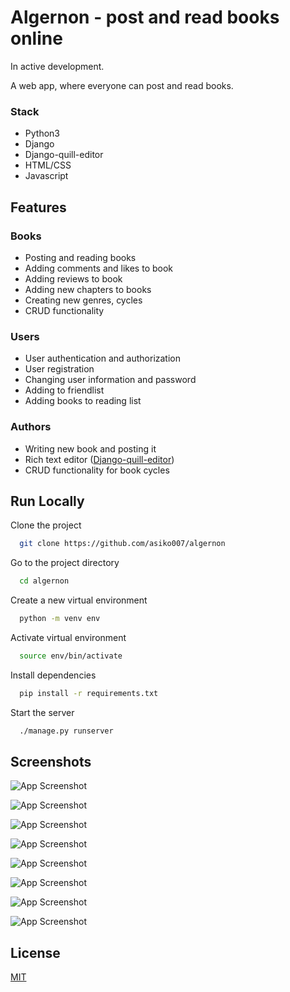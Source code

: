 
# Algernon - post and read books online

In active development.

A web app, where everyone can post and read books.
### Stack
- Python3
- Django
- Django-quill-editor
- HTML/CSS
- Javascript
## Features

### Books
- Posting and reading books
- Adding comments and likes to book
- Adding reviews to book
- Adding new chapters to books
- Creating new genres, cycles
- CRUD functionality
  
### Users
- User authentication and authorization
- User registration
- Changing user information and password
- Adding to friendlist
- Adding books to reading list

### Authors
- Writing new book and posting it
- Rich text editor ([Django-quill-editor](https://django-quill-editor.readthedocs.io/en/latest/))
- CRUD functionality for book cycles
## Run Locally

Clone the project

```bash
  git clone https://github.com/asiko007/algernon
```

Go to the project directory

```bash
  cd algernon
```

Create a new virtual environment

```bash
  python -m venv env
```

Activate virtual environment

```bash
  source env/bin/activate
```

Install dependencies

```bash
  pip install -r requirements.txt
```

Start the server

```bash
  ./manage.py runserver
```

  
## Screenshots

![App Screenshot](https://github.com/asiko007/algernon/blob/master/project_screenshots/Selection_025.png)

![App Screenshot](https://github.com/asiko007/algernon/blob/master/project_screenshots/Selection_026.png)

![App Screenshot](https://github.com/asiko007/algernon/blob/master/project_screenshots/Selection_027.png)

![App Screenshot](https://github.com/asiko007/algernon/blob/master/project_screenshots/Selection_028.png)

![App Screenshot](https://github.com/asiko007/algernon/blob/master/project_screenshots/Selection_029.png)

![App Screenshot](https://github.com/asiko007/algernon/blob/master/project_screenshots/Selection_030.png)

![App Screenshot](https://github.com/asiko007/algernon/blob/master/project_screenshots/Selection_031.png)

![App Screenshot](https://github.com/asiko007/algernon/blob/master/project_screenshots/Selection_032.png)

## License

[MIT](https://choosealicense.com/licenses/mit/)

  
